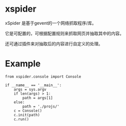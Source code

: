 xspider
=======

xSpider 是基于gevent的一个网络抓取程序/库。

它是可配置的，可根据配置规则来抓取网页并抽取其中的内容。

还可通过插件来对抽取后的内容进行自定义的处理。



Example
=======

    from xspider.console import Console

    if __name__ == '__main__':
        args = sys.argv
        if len(args) > 1:
            path = args[1]
        else:
            path = './projs/'
        c = Console()
        c.init(path)
        c.run()

